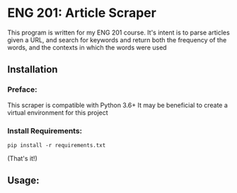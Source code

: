 # ENG 201: Article Scraper
This program is written for my ENG 201 course. It's intent is to parse articles given a URL, and search for keywords and return both the frequency of the words, and the contexts in which the words were used

## Installation

### Preface:
This scraper is compatible with Python 3.6+
It may be beneficial to create a virtual environment for this project

### Install Requirements:

`pip install -r requirements.txt`

(That's it!)

## Usage:

